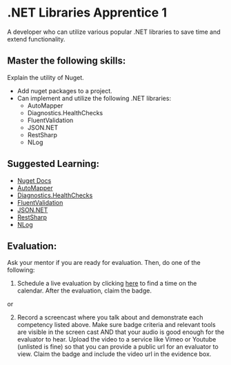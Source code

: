 # .NET Libraries Apprentice 1

A developer who can utilize various popular .NET libraries to save time and extend functionality.

## Master the following skills:

 Explain the utility of Nuget.
* Add nuget packages to a project.
* Can implement and utilize the following .NET libraries:
  * AutoMapper
  * Diagnostics.HealthChecks
  * FluentValidation
  * JSON.NET
  * RestSharp
  * NLog

## Suggested Learning:

* [Nuget Docs](https://www.nuget.org/)
* [AutoMapper](https://github.com/AutoMapper/AutoMapper)
* [Diagnostics.HealthChecks](https://github.com/Xabaril/AspNetCore.Diagnostics.HealthChecks)
* [FluentValidation](https://github.com/tallesl/net-libraries-that-make-your-life-easier#fluentvalidationb)
* [JSON.NET](http://www.newtonsoft.com/json)
* [RestSharp](http://restsharp.org/)
* [NLog](https://github.com/NLog/NLog)

## Evaluation:

Ask your mentor if you are ready for evaluation. Then, do one of the following:

1. Schedule a live evaluation by clicking [here](http://evals.codex.academy) to find a time on the calendar. After the evaluation, claim the badge.

or

2. Record a screencast where you talk about and demonstrate each competency listed above. Make sure badge criteria and relevant tools are visible in the screen cast AND that your audio is good enough for the evaluator to hear. Upload the video to a service like Vimeo or Youtube (unlisted is fine) so that you can provide a public url for an evaluator to view. Claim the badge and include the video url in the evidence box.
